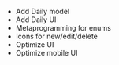 * Add Daily model
* Add Daily UI
* Metaprogramming for enums
* Icons for new/edit/delete
* Optimize UI
* Optimize mobile UI

